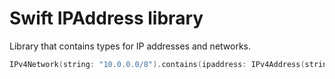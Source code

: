 # Swift IPAddress library
Library that contains types for IP addresses and networks.

```swift
IPv4Network(string: "10.0.0.0/8").contains(ipaddress: IPv4Address(string: "10.1.0.1")
```
